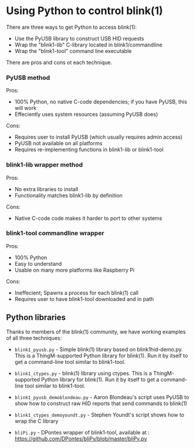 Using Python to control blink(1)
================================

There are three ways to get Python to access blink(1): 

- Use the PyUSB library to construct USB HID requests
- Wrap the "blink1-lib" C-library located in blink1/commandline
- Wrap the "blink1-tool" command line executable

There are pros and cons ot each technique.

### PyUSB method ###

Pros:
- 100% Python, no native C-code dependencies; if you have PyUSB, this will work
- Effeciently uses system resources (assuming PyUSB does)

Cons:
- Requires user to install PyUSB (which usually requires admin access)
- PyUSB not available on all platforms 
- Requires re-implementing functions in blink1-lib or blink1-tool 

### blink1-lib wrapper method ###

Pros:
- No extra libraries to install
- Functionality matches blink1-lib by definition

Cons:
- Native C-code code makes it harder to port to other systems

### blink1-tool commandline wrapper ###

Pros:
- 100% Python
- Easy to understand
- Usable on many more platforms like Raspberry Pi

Cons:
- Ineffecient; Spawns a process for each blink(1) call
- Requires user to have blink1-tool downloaded and in path


Python libraries
----------------

Thanks to members of the blink(1) community, we have working examples of all three techniques:

- `blink1_pyusb.py` - Simple blink(1) library based on blink1hid-demo.py.
This is a ThingM-supported Python library for blink(1).
Run it by itself to get a command-line tool similar to blink1-tool.

- `blink1_ctypes.py` - blink(1) library using ctypes.
This is a ThingM-supported Python library for blink(1).
Run it by itself to get a command-line tool similar to blink1-tool.

- `blink1_pyusb_demoblondeau.py` - Aaron Blondeau's script uses PyUSB to show how to construct raw HID reports that send commands to blink(1)

- `blink1_ctypes_demoyoundt.py`  - Stephen Youndt's script shows how to wrap the C library

- `bliPi.py` - DPontes wrapper of blink1-tool, available at : https://github.com/DPontes/bliPy/blob/master/bliPy.py



